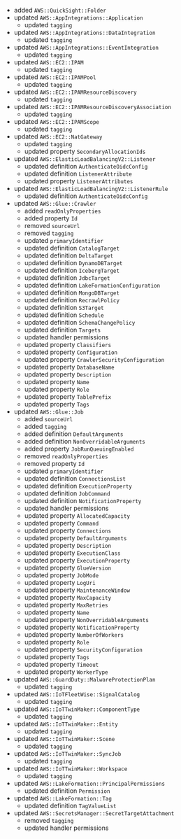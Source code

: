- added `AWS::QuickSight::Folder`
- updated `AWS::AppIntegrations::Application`
  - updated `tagging`
- updated `AWS::AppIntegrations::DataIntegration`
  - updated `tagging`
- updated `AWS::AppIntegrations::EventIntegration`
  - updated `tagging`
- updated `AWS::EC2::IPAM`
  - updated `tagging`
- updated `AWS::EC2::IPAMPool`
  - updated `tagging`
- updated `AWS::EC2::IPAMResourceDiscovery`
  - updated `tagging`
- updated `AWS::EC2::IPAMResourceDiscoveryAssociation`
  - updated `tagging`
- updated `AWS::EC2::IPAMScope`
  - updated `tagging`
- updated `AWS::EC2::NatGateway`
  - updated `tagging`
  - updated property `SecondaryAllocationIds`
- updated `AWS::ElasticLoadBalancingV2::Listener`
  - updated definition `AuthenticateOidcConfig`
  - updated definition `ListenerAttribute`
  - updated property `ListenerAttributes`
- updated `AWS::ElasticLoadBalancingV2::ListenerRule`
  - updated definition `AuthenticateOidcConfig`
- updated `AWS::Glue::Crawler`
  - added `readOnlyProperties`
  - added property `Id`
  - removed `sourceUrl`
  - removed `tagging`
  - updated `primaryIdentifier`
  - updated definition `CatalogTarget`
  - updated definition `DeltaTarget`
  - updated definition `DynamoDBTarget`
  - updated definition `IcebergTarget`
  - updated definition `JdbcTarget`
  - updated definition `LakeFormationConfiguration`
  - updated definition `MongoDBTarget`
  - updated definition `RecrawlPolicy`
  - updated definition `S3Target`
  - updated definition `Schedule`
  - updated definition `SchemaChangePolicy`
  - updated definition `Targets`
  - updated handler permissions
  - updated property `Classifiers`
  - updated property `Configuration`
  - updated property `CrawlerSecurityConfiguration`
  - updated property `DatabaseName`
  - updated property `Description`
  - updated property `Name`
  - updated property `Role`
  - updated property `TablePrefix`
  - updated property `Tags`
- updated `AWS::Glue::Job`
  - added `sourceUrl`
  - added `tagging`
  - added definition `DefaultArguments`
  - added definition `NonOverridableArguments`
  - added property `JobRunQueuingEnabled`
  - removed `readOnlyProperties`
  - removed property `Id`
  - updated `primaryIdentifier`
  - updated definition `ConnectionsList`
  - updated definition `ExecutionProperty`
  - updated definition `JobCommand`
  - updated definition `NotificationProperty`
  - updated handler permissions
  - updated property `AllocatedCapacity`
  - updated property `Command`
  - updated property `Connections`
  - updated property `DefaultArguments`
  - updated property `Description`
  - updated property `ExecutionClass`
  - updated property `ExecutionProperty`
  - updated property `GlueVersion`
  - updated property `JobMode`
  - updated property `LogUri`
  - updated property `MaintenanceWindow`
  - updated property `MaxCapacity`
  - updated property `MaxRetries`
  - updated property `Name`
  - updated property `NonOverridableArguments`
  - updated property `NotificationProperty`
  - updated property `NumberOfWorkers`
  - updated property `Role`
  - updated property `SecurityConfiguration`
  - updated property `Tags`
  - updated property `Timeout`
  - updated property `WorkerType`
- updated `AWS::GuardDuty::MalwareProtectionPlan`
  - updated `tagging`
- updated `AWS::IoTFleetWise::SignalCatalog`
  - updated `tagging`
- updated `AWS::IoTTwinMaker::ComponentType`
  - updated `tagging`
- updated `AWS::IoTTwinMaker::Entity`
  - updated `tagging`
- updated `AWS::IoTTwinMaker::Scene`
  - updated `tagging`
- updated `AWS::IoTTwinMaker::SyncJob`
  - updated `tagging`
- updated `AWS::IoTTwinMaker::Workspace`
  - updated `tagging`
- updated `AWS::LakeFormation::PrincipalPermissions`
  - updated definition `Permission`
- updated `AWS::LakeFormation::Tag`
  - updated definition `TagValueList`
- updated `AWS::SecretsManager::SecretTargetAttachment`
  - removed `tagging`
  - updated handler permissions
